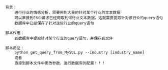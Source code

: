 	背景：
		进行行业的情感分析，需要用到大量的针对某个行业的文本数据
		可以直接到ES中请求已经爬取到得行业文本数据，这就需要提取针对该行业的query语句
		数据库中已经保存了针对这些行业的query语句

	脚本作用：
		到数据库中提取针对某个行业的query语句，并保存到文件

	脚本用法：
		python get_query_from_MySQL.py --industry [industry_name]
	    或者
		直接到脚本文件中更改参数，进行数据库的配置！！！